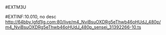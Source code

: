 #EXTM3U 

#EXTINF:10.010, no desc
http://64bby.lgfd1lg.com:80/live/m4_NviBsuOXDRg5eThwb46oHUdJ_480p/m4_NviBsuOXDRg5eThwb46oHUdJ_480p_sensei_31392266-10.ts
